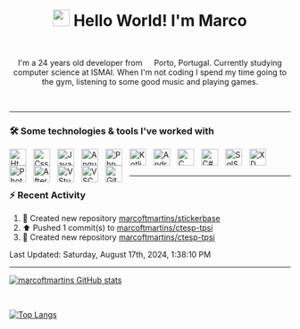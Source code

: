 
<h1 align="center"><img src="https://raw.githubusercontent.com/iampavangandhi/iampavangandhi/master/gifs/Hi.gif" width="30px"> Hello World! I'm Marco</h1>
</br>
<p align="center">I'm a 24 years old developer from <img src="https://cdn-icons-png.flaticon.com/512/3909/3909361.png" width="13"/> Porto, Portugal.  Currently studying computer science at ISMAI. When I'm not coding I spend my time going to the gym, listening to some good music and playing games. </p>


<!-- <div align="center">
  <img src="https://gpvc.arturio.dev/marcoftmartins" align="center">
  <a href="https://github.com/marcoftmartins?tab=followers">
         <img alt="followers" title="Follow me on Github" src="https://custom-icon-badges.demolab.com/github/followers/marcoftmartins?color=236ad3&labelColor=1155ba&style=for-the-badge&logo=person-add&label=Follow&logoColor=white"/></a>
      <a href="https://github.com/marcoftmartins?tab=repositories&sort=stargazers">
         <img alt="total stars" title="Total stars on GitHub" src="https://custom-icon-badges.demolab.com/github/stars/marcoftmartins?color=55960c&style=for-the-badge&labelColor=488207&logo=star"/></a>
</div> 

<h3> 👨🏻‍💻 About Me </h3>


- 🤔 &nbsp; Exploring new technologies and developing software solutions.
- 🎓 &nbsp; Studying Computer Science at University IPMAIA.
- 🌱 &nbsp; Learning more about Web Development, Databases and Mobile Apps.
- ✍️ &nbsp; Love Graphic Design and Listening to music as hobbies/side hustles.
<hr>
!-->
</br>

---

### 🛠 Some technologies & tools I've worked with

<img align="left" alt="Html" width="30px" style="padding-right:10px;" src="https://cdn.jsdelivr.net/gh/devicons/devicon/icons/html5/html5-original.svg"/>
<img align="left" alt="Css" width="30px" style="padding-right:10px;" src="https://cdn.jsdelivr.net/gh/devicons/devicon/icons/css3/css3-original.svg"/>
<img align="left" alt="JavaScript" width="30px" style="padding-right:10px;" src="https://cdn.jsdelivr.net/gh/devicons/devicon/icons/javascript/javascript-original.svg"/>
<img align="left" alt="Angular" width="30px" style="padding-right:10px;" src="https://cdn.jsdelivr.net/gh/devicons/devicon/icons/angularjs/angularjs-original.svg"/>
<img align="left" alt="Php" width="30px" style="padding-right:10px;" src="https://cdn.jsdelivr.net/gh/devicons/devicon/icons/php/php-original.svg"/>
<img align="left" alt="Kotlin" width="30px" style="padding-right:10px;" src="https://cdn.jsdelivr.net/gh/devicons/devicon/icons/kotlin/kotlin-original.svg"/>
<img align="left" alt="Android" width="30px" style="padding-right:10px;" src="https://cdn.jsdelivr.net/gh/devicons/devicon/icons/android/android-original.svg"/>
<img align="left" alt="C" width="30px" style="padding-right:10px;" src="https://cdn.jsdelivr.net/gh/devicons/devicon/icons/c/c-original.svg"/>
<img align="left" alt="C#" width="30px" style="padding-right:10px;" src="https://cdn.jsdelivr.net/gh/devicons/devicon/icons/csharp/csharp-original.svg"/>
<img align="left" alt="SqlServer" width="30px" style="padding-right:10px;" src="https://cdn.jsdelivr.net/gh/devicons/devicon/icons/microsoftsqlserver/microsoftsqlserver-plain.svg"/>
<img align="left" alt="XD" width="30px" style="padding-right:10px;" src="https://cdn.jsdelivr.net/gh/devicons/devicon/icons/xd/xd-plain.svg"/>
<img align="left" alt="Photoshop" width="30px" style="padding-right:10px;" src="https://cdn.jsdelivr.net/gh/devicons/devicon/icons/photoshop/photoshop-plain.svg"/>
<img align="left" alt="AfterEffects" width="30px" style="padding-right:10px;" src="https://cdn.jsdelivr.net/gh/devicons/devicon/icons/aftereffects/aftereffects-original.svg"/>
<img align="left" alt="VStudio" width="30px" style="padding-right:10px;" src="https://cdn.jsdelivr.net/gh/devicons/devicon/icons/visualstudio/visualstudio-plain.svg"/>
<img align="left" alt="VSCode" width="30px" style="padding-right:10px;" src="https://cdn.jsdelivr.net/gh/devicons/devicon/icons/vscode/vscode-original.svg"/>
<img align="left" alt="Github" width="30px" style="padding-right:10px;" src="https://cdn.jsdelivr.net/gh/devicons/devicon/icons/github/github-original.svg"/>
</br>

</br>

---

### :zap: Recent Activity

<!--RECENT_ACTIVITY:start-->
1. 📔 Created new repository [marcoftmartins/stickerbase](https://github.com/marcoftmartins/stickerbase)<br>
2. ⬆️ Pushed 1 commit(s) to [marcoftmartins/ctesp-tpsi](https://github.com/marcoftmartins/ctesp-tpsi)<br>
3. 📔 Created new repository [marcoftmartins/ctesp-tpsi](https://github.com/marcoftmartins/ctesp-tpsi)<br>
<!--RECENT_ACTIVITY:end-->

<!--RECENT_ACTIVITY:last_update-->
Last Updated: Saturday, August 17th, 2024, 1:38:10 PM
<!--RECENT_ACTIVITY:last_update_end-->

---

[![marcoftmartins GitHub stats](https://github-readme-stats.vercel.app/api?username=marcoftmartins&theme=transparent&show_icons=true)](https://github.com/marcoftmartins/github-readme-stats&theme=react&show_icons)

</br>

[![Top Langs](https://github-readme-stats.vercel.app/api/top-langs/?username=marcoftmartins&theme=transparent&show_icons=true)](https://github.com/marcoftmartins/github-readme-stats&theme=transparent&show_icons=true)

